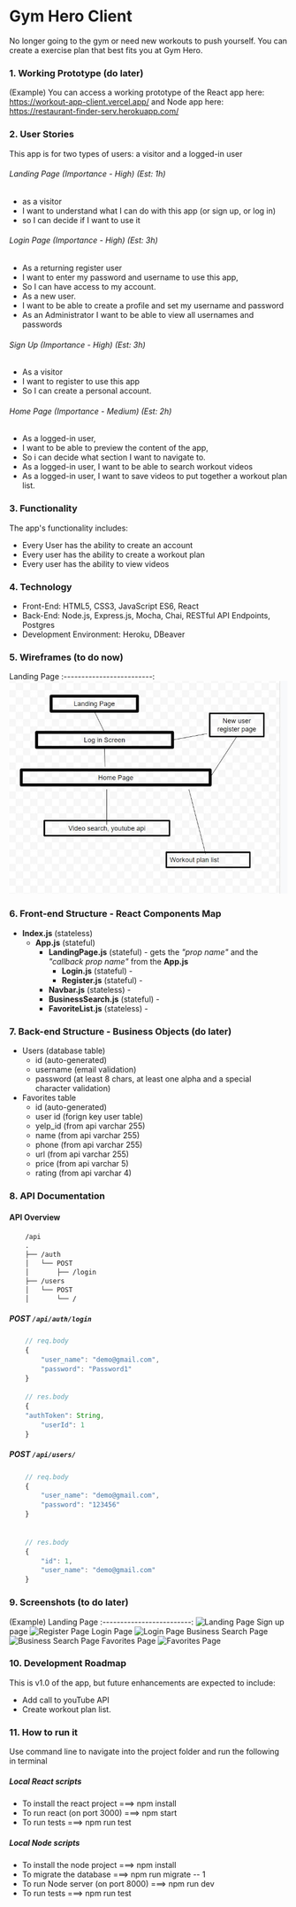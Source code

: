 
# Gym Hero Client
No longer going to the gym or need new workouts to push yourself.  You can create a exercise plan that best fits you at Gym Hero.


### 1. Working Prototype (do later)
(Example) You can access a working prototype of the React app here: https://workout-app-client.vercel.app/ and Node app here: https://restaurant-finder-serv.herokuapp.com/



### 2. User Stories
This app is for two types of users: a visitor and a logged-in user

###### Landing Page (Importance - High) (Est: 1h)
* as a visitor
* I want to understand what I can do with this app (or sign up, or log in)
* so I can decide if I want to use it

###### Login Page (Importance - High) (Est: 3h)
* As a returning register user
* I want to enter my password and username to use this app,
* So I can have access to my account.
* As a new user.
* I want to be able to create a profile and set my username and password
* As an Administrator I want to be able to view all usernames and passwords

###### Sign Up (Importance - High)  (Est: 3h)
* As a visitor
* I want to register to use this app
* So I can create a personal account.

###### Home Page (Importance - Medium)  (Est: 2h)
* As a logged-in user,
* I want to be able to preview the content of the app,
* So i can decide what section I want to navigate to.
* As a logged-in user, I want to be able to search workout videos
* As a logged-in user, I want to save videos to put together a workout plan list.


### 3. Functionality
The app's functionality includes:
* Every User has the ability to create an account
* Every user has the ability to create a workout plan
* Every user has the ability to view videos



### 4. Technology
* Front-End: HTML5, CSS3, JavaScript ES6, React
* Back-End: Node.js, Express.js, Mocha, Chai, RESTful API Endpoints, Postgres
* Development Environment: Heroku, DBeaver



### 5. Wireframes (to do now)
Landing Page
:-------------------------:
![Landing Page](/github-images/client-wireframe.JPG)





### 6. Front-end Structure - React Components Map
* __Index.js__ (stateless)
    * __App.js__ (stateful)
        * __LandingPage.js__ (stateful) - gets the _"prop name"_ and the _"callback prop name"_ from the __App.js__
            * __Login.js__ (stateful) -
            * __Register.js__ (stateful) -
        * __Navbar.js__ (stateless) -
        * __BusinessSearch.js__ (stateful) -
        * __FavoriteList.js__ (stateless) -



### 7. Back-end Structure - Business Objects (do later)
* Users (database table)
    * id (auto-generated)
    * username (email validation)
    * password (at least 8 chars, at least one alpha and a special character validation)
* Favorites table
    * id (auto-generated)
    * user id (forign key user table)
    * yelp_id (from api varchar 255)
    * name (from api varchar 255)
    * phone (from api varchar 255)
    * url (from api varchar 255)
    * price (from api varchar 5)
    * rating (from api varchar 4)



### 8. API Documentation
#### API Overview
```text
    /api
    .
    ├── /auth
    │   └── POST
    │       ├── /login
    ├── /users
    │   └── POST
    │       └── /
```

##### POST `/api/auth/login`
```js
    // req.body
    {
        "user_name": "demo@gmail.com",
        "password": "Password1"
    }

    // res.body
    {
    "authToken": String,
        "userId": 1
    }
```

##### POST `/api/users/`
```js
    // req.body
    {
        "user_name": "demo@gmail.com",
        "password": "123456"
    }


    // res.body
    {
        "id": 1,
        "user_name": "demo@gmail.com"
    }
```



### 9. Screenshots (to do later)
(Example) Landing Page
:-------------------------:
![Landing Page](/github-images/screenshots/landing.jpg)
Sign up page
![Register Page](/github-images/screenshots/singup.jpg)
Login Page
![Login Page](/github-images/screenshots/login.jpg)
Business Search Page
![Business Search Page](/github-images/screenshots/business-search.jpg)
Favorites Page
![Favorites Page](/github-images/screenshots/favorites.jpg)



### 10. Development Roadmap
This is v1.0 of the app, but future enhancements are expected to include:
* Add call to youTube API
* Create workout plan list.



### 11. How to run it
Use command line to navigate into the project folder and run the following in terminal

##### Local React scripts
* To install the react project ===> npm install
* To run react (on port 3000) ===> npm start
* To run tests ===> npm run test

##### Local Node scripts
* To install the node project ===> npm install
* To migrate the database ===> npm run migrate -- 1
* To run Node server (on port 8000) ===> npm run dev
* To run tests ===> npm run test